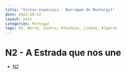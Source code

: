 ```yaml
---
title: "Vistas especiais - Barragem de Montargil"
date: 2023-10-22
layout: post
categories: Portugal
tags: N2, Norte, Centro, Alentejo, Lisboa, Algarve
---
```

# N2 - A Estrada que nos une

* [N2](https://www.rotan2.pt/)
